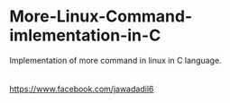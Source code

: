 # More-Linux-Command-imlementation-in-C
Implementation of more command in linux in C language.
<br><br><br>https://www.facebook.com/jawadadil6
